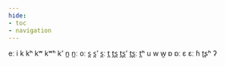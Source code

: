 ```yaml
---
hide:
- toc
- navigation
---
```

eː
i
k
kʰ
kʷ
kʷʰ
kʼ
n̪
n̪ː
oː
s̪
s̪ʼ
s̪ː
t̪
t̪s̪
t̪s̪ʼ
t̪s̪ː
t̪ʰ
u
w
w̰
ɒ
ɒː
ɛ
ɛː
ɦ
ʈʂʰ
ʔ
